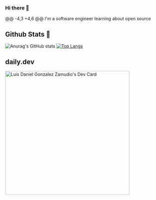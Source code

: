 ### Hi there 👋

@@ -4,3 +4,6 @@ I'm a software engineer learning about open source
## Github Stats :pushpin:
![Anurag's GitHub stats](https://github-readme-stats.vercel.app/api?username=DanielGlzZ&show_icons=true&hide=stars&theme=ayu-mirage&hide_border=true&)
[![Top Langs](https://github-readme-stats.vercel.app/api/top-langs/?username=DanielGlzZ&layout=compact&theme=ayu-mirage&hide_border=true)](https://github.com/anuraghazra/github-readme-stats)

## daily.dev
<a href="https://app.daily.dev/DanielGlzZ"><img src="https://api.daily.dev/devcards/b00debb1bd9b4916b84cfd306140aa7b.png?r=twv" width="400" alt="Luis Daniel Gonzalez Zamudio's Dev Card"/></a>
